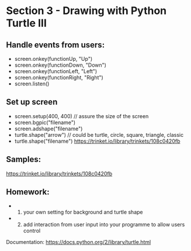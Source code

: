 # Section 3 - Drawing with Python Turtle III

## Handle events from users:
* screen.onkey(functionUp, "Up")
* screen.onkey(functionDown, "Down")
* screen.onkey(functionLeft, "Left")
* screen.onkey(functionRight, "Right")
* screen.listen()

## Set up screen
* screen.setup(400, 400) // assure the size of the screen
* screen.bgpic("filename")
* screen.adshape("filename")
* turtle.shape("arrow") // could be turtle, circle, square, triangle, classic
* turtle.shape("filename")
https://trinket.io/library/trinkets/108c0420fb

## Samples:
https://trinket.io/library/trinkets/108c0420fb

## Homework:
* 1. your own setting for background and turtle shape
* 2. add interaction from user input into your programme to allow users control

Documentation:
https://docs.python.org/2/library/turtle.html
